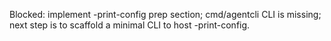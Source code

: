 Blocked: implement -print-config prep section; cmd/agentcli CLI is missing; next step is to scaffold a minimal CLI to host -print-config.